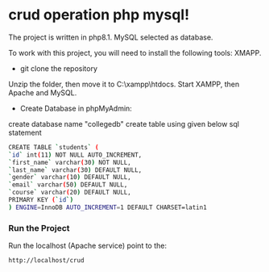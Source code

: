 # crud operation php mysql!

The project is written in php8.1. MySQL selected as database.

To work with this project, you will need to install the following tools: XMAPP.

- git clone the repository

Unzip the folder, then move it to C:\xampp\htdocs.
Start XAMPP, then Apache and MySQL.

- Create Database in phpMyAdmin:

create database name "collegedb"
create table using given below sql statement

```sh
CREATE TABLE `students` (
`id` int(11) NOT NULL AUTO_INCREMENT,
`first_name` varchar(30) NOT NULL,
`last_name` varchar(30) DEFAULT NULL,
`gender` varchar(10) DEFAULT NULL,
`email` varchar(50) DEFAULT NULL,
`course` varchar(20) DEFAULT NULL,
PRIMARY KEY (`id`)
) ENGINE=InnoDB AUTO_INCREMENT=1 DEFAULT CHARSET=latin1
```

### Run the Project

Run the localhost (Apache service)
point to the:

```sh
http://localhost/crud

```
